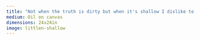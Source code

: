 ```yaml
---
title: "Not when the truth is dirty but when it's shallow I dislike to step into its waters."
medium: Oil on canvas
dimensions: 24x24in
image: littlen-shallow
---
```

